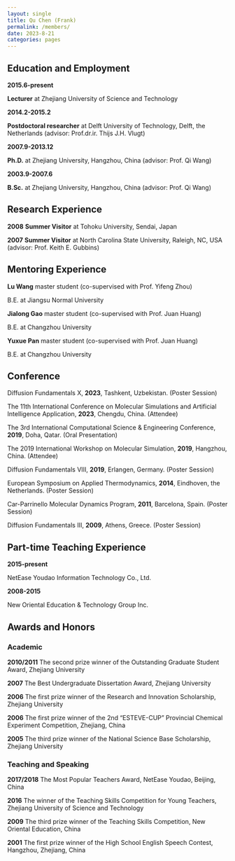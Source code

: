 ```yaml
---
layout: single
title: Qu Chen (Frank)
permalink: /members/
date: 2023-8-21
categories: pages
---
```


## Education and Employment
**2015.6-present**

**Lecturer** at Zhejiang University of Science and Technology

**2014.2-2015.2**

**Postdoctoral researcher** at Delft University of Technology, Delft, the Netherlands (advisor: Prof.dr.ir. Thijs J.H. Vlugt)

**2007.9-2013.12**

**Ph.D.** at Zhejiang University, Hangzhou, China (advisor: Prof. Qi Wang)

**2003.9-2007.6**

**B.Sc.** at Zhejiang University, Hangzhou, China (advisor: Prof. Qi Wang)

## Research Experience
**2008** **Summer Visitor** at Tohoku University, Sendai, Japan

**2007** **Summer Visitor** at North Carolina State University, Raleigh, NC, USA (advisor: Prof. Keith E. Gubbins) 

## Mentoring Experience
**Lu Wang** master student (co-supervised with Prof. Yifeng Zhou) 

B.E. at Jiangsu Normal University

**Jialong Gao** master student (co-supervised with Prof. Juan Huang) 

B.E. at Changzhou University

**Yuxue Pan** master student (co-supervised with Prof. Juan Huang) 

B.E. at Changzhou University

## Conference
Diffusion Fundamentals X, **2023**, Tashkent, Uzbekistan. (Poster Session)

The 11th International Conference on Molecular Simulations and Artificial Intelligence Application, **2023**, Chengdu, China. (Attendee)

The 3rd International Computational Science & Engineering Conference, **2019**, Doha, Qatar. (Oral Presentation)

The 2019 International Workshop on Molecular Simulation, **2019**, Hangzhou, China. (Attendee)

Diffusion Fundamentals VIII, **2019**, Erlangen, Germany. (Poster Session)

European Symposium on Applied Thermodynamics, **2014**, Eindhoven, the Netherlands. (Poster Session)

Car-Parrinello Molecular Dynamics Program, **2011**, Barcelona, Spain. (Poster Session)

Diffusion Fundamentals III, **2009**, Athens, Greece. (Poster Session)

## Part-time Teaching Experience
**2015-present**

NetEase Youdao Information Technology Co., Ltd.

**2008-2015**

New Oriental Education & Technology Group Inc.

## Awards and Honors
### Academic
**2010/2011**   The second prize winner of the Outstanding Graduate Student Award, Zhejiang University

**2007**   The Best Undergraduate Dissertation Award, Zhejiang University

**2006**   The first prize winner of the Research and Innovation Scholarship, Zhejiang University

**2006**   The first prize winner of the 2nd “ESTEVE-CUP” Provincial Chemical Experiment Competition, Zhejiang, China

**2005**   The third prize winner of the National Science Base Scholarship, Zhejiang University

### Teaching and Speaking
**2017/2018**    The Most Popular Teachers Award, NetEase Youdao, Beijing, China

**2016** The winner of the Teaching Skills Competition for Young Teachers, Zhejiang University of Science and Technology

**2009**   The third prize winner of the Teaching Skills Competition, New Oriental Education, China

**2001**   The first prize winner of the High School English Speech Contest, Hangzhou, Zhejiang, China
